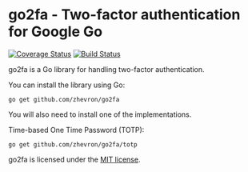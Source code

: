 go2fa - Two-factor authentication for Google Go
===============================================

[![Coverage Status](https://img.shields.io/coveralls/zhevron/go2fa.svg)](https://coveralls.io/r/zhevron/go2fa)
[![Build Status](https://travis-ci.org/zhevron/go2fa.svg?branch=master)](https://travis-ci.org/zhevron/go2fa)

go2fa is a Go library for handling two-factor authentication.

You can install the library using Go:

```
go get github.com/zhevron/go2fa
```

You will also need to install one of the implementations.

Time-based One Time Password (TOTP):
```
go get github.com/zhevron/go2fa/totp
```

go2fa is licensed under the [MIT license](http://opensource.org/licenses/MIT).

